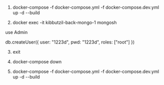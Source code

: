 1. docker-compose -f docker-compose.yml -f docker-compose.dev.yml up -d --build

2. docker exec -it kibbutzil-back-mongo-1 mongosh

use Admin

db.createUser({
  user: "1223d",
  pwd: "1223d",
  roles: ["root"]
})

3. exit

4. docker-compose down

5. docker-compose -f docker-compose.yml -f docker-compose.dev.yml up -d --build







